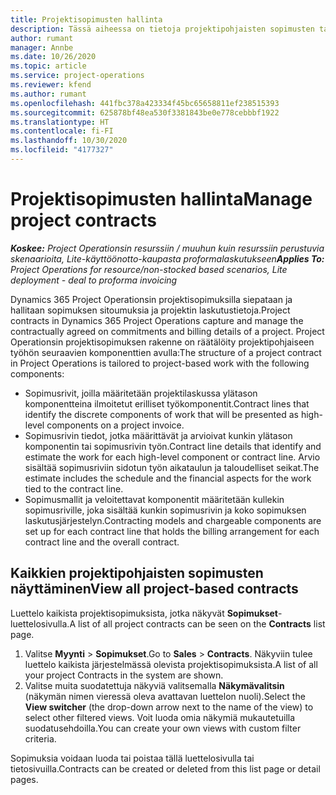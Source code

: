 ```yaml
---
title: Projektisopimusten hallinta
description: Tässä aiheessa on tietoja projektipohjaisten sopimusten tarkastelemisesta.
author: rumant
manager: Annbe
ms.date: 10/26/2020
ms.topic: article
ms.service: project-operations
ms.reviewer: kfend
ms.author: rumant
ms.openlocfilehash: 441fbc378a423334f45bc65658811ef238515393
ms.sourcegitcommit: 625878bf48ea530f3381843be0e778cebbbf1922
ms.translationtype: HT
ms.contentlocale: fi-FI
ms.lasthandoff: 10/30/2020
ms.locfileid: "4177327"
---
```

# <a name="manage-project-contracts"></a><span data-ttu-id="aa09a-103">Projektisopimusten hallinta</span><span class="sxs-lookup"><span data-stu-id="aa09a-103">Manage project contracts</span></span>

<span data-ttu-id="aa09a-104">_**Koskee:** Project Operationsin resurssiin / muuhun kuin resurssiin perustuvia skenaarioita, Lite-käyttöönotto-kaupasta proformalaskutukseen_</span><span class="sxs-lookup"><span data-stu-id="aa09a-104">_**Applies To:** Project Operations for resource/non-stocked based scenarios, Lite deployment - deal to proforma invoicing_</span></span>

<span data-ttu-id="aa09a-105">Dynamics 365 Project Operationsin projektisopimuksilla siepataan ja hallitaan sopimuksen sitoumuksia ja projektin laskutustietoja.</span><span class="sxs-lookup"><span data-stu-id="aa09a-105">Project contracts in Dynamics 365 Project Operations capture and manage the contractually agreed on commitments and billing details of a project.</span></span> <span data-ttu-id="aa09a-106">Project Operationsin projektisopimuksen rakenne on räätälöity projektipohjaiseen työhön seuraavien komponenttien avulla:</span><span class="sxs-lookup"><span data-stu-id="aa09a-106">The structure of a project contract in Project Operations is tailored to project-based work with the following components:</span></span>

- <span data-ttu-id="aa09a-107">Sopimusrivit, joilla määritetään projektilaskussa ylätason komponentteina ilmoitetut erilliset työkomponentit.</span><span class="sxs-lookup"><span data-stu-id="aa09a-107">Contract lines that identify the discrete components of work that will be presented as high-level components on a project invoice.</span></span>
- <span data-ttu-id="aa09a-108">Sopimusrivin tiedot, jotka määrittävät ja arvioivat kunkin ylätason komponentin tai sopimusrivin työn.</span><span class="sxs-lookup"><span data-stu-id="aa09a-108">Contract line details that identify and estimate the work for each high-level component or contract line.</span></span> <span data-ttu-id="aa09a-109">Arvio sisältää sopimusriviin sidotun työn aikataulun ja taloudelliset seikat.</span><span class="sxs-lookup"><span data-stu-id="aa09a-109">The estimate includes the schedule and the financial aspects for the work tied to the contract line.</span></span>
- <span data-ttu-id="aa09a-110">Sopimusmallit ja veloitettavat komponentit määritetään kullekin sopimusriville, joka sisältää kunkin sopimusrivin ja koko sopimuksen laskutusjärjestelyn.</span><span class="sxs-lookup"><span data-stu-id="aa09a-110">Contracting models and chargeable components are set up for each contract line that holds the billing arrangement for each contract line and the overall contract.</span></span>

## <a name="view-all-project-based-contracts"></a><span data-ttu-id="aa09a-111">Kaikkien projektipohjaisten sopimusten näyttäminen</span><span class="sxs-lookup"><span data-stu-id="aa09a-111">View all project-based contracts</span></span>

<span data-ttu-id="aa09a-112">Luettelo kaikista projektisopimuksista, jotka näkyvät **Sopimukset**-luettelosivulla.</span><span class="sxs-lookup"><span data-stu-id="aa09a-112">A list of all project contracts can be seen on the **Contracts** list page.</span></span> 

1. <span data-ttu-id="aa09a-113">Valitse **Myynti** > **Sopimukset**.</span><span class="sxs-lookup"><span data-stu-id="aa09a-113">Go to **Sales** > **Contracts**.</span></span> <span data-ttu-id="aa09a-114">Näkyviin tulee luettelo kaikista järjestelmässä olevista projektisopimuksista.</span><span class="sxs-lookup"><span data-stu-id="aa09a-114">A list of all your project Contracts in the system are shown.</span></span> 
2. <span data-ttu-id="aa09a-115">Valitse muita suodatettuja näkyviä valitsemalla **Näkymävalitsin** (näkymän nimen vieressä oleva avattavan luettelon nuoli).</span><span class="sxs-lookup"><span data-stu-id="aa09a-115">Select the **View switcher** (the drop-down arrow next to the name of the view) to select other filtered views.</span></span> <span data-ttu-id="aa09a-116">Voit luoda omia näkymiä mukautetuilla suodatusehdoilla.</span><span class="sxs-lookup"><span data-stu-id="aa09a-116">You can create your own views with custom filter criteria.</span></span>

<span data-ttu-id="aa09a-117">Sopimuksia voidaan luoda tai poistaa tällä luettelosivulla tai tietosivuilla.</span><span class="sxs-lookup"><span data-stu-id="aa09a-117">Contracts can be created or deleted from this list page or detail pages.</span></span>
